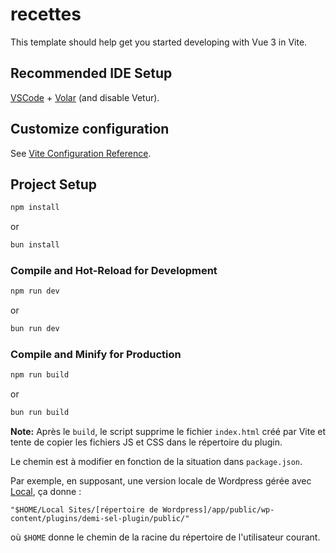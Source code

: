 # recettes

This template should help get you started developing with Vue 3 in Vite.

## Recommended IDE Setup

[VSCode](https://code.visualstudio.com/) + [Volar](https://marketplace.visualstudio.com/items?itemName=Vue.volar) (and disable Vetur).

## Customize configuration

See [Vite Configuration Reference](https://vite.dev/config/).

## Project Setup

```sh
npm install
```
or
```sh
bun install
```

### Compile and Hot-Reload for Development

```sh
npm run dev
```
or
```sh
bun run dev
```

### Compile and Minify for Production

```sh
npm run build
```
or
```sh
bun run build
```

__Note:__ Après le `build`, le script supprime le fichier `index.html` créé par Vite et tente de copier les fichiers JS et CSS dans le répertoire du plugin.

Le chemin est à modifier en fonction de la situation dans `package.json`.

Par exemple, en supposant, une version locale de Wordpress gérée avec [Local](https://localwp.com/), ça donne :

```
"$HOME/Local Sites/[répertoire de Wordpress]/app/public/wp-content/plugins/demi-sel-plugin/public/"
```
où `$HOME` donne le chemin de la racine du répertoire de l'utilisateur courant.